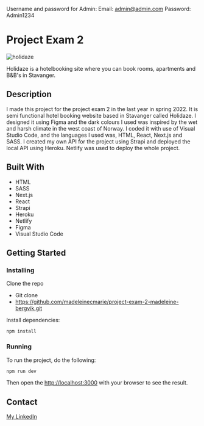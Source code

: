 Username and password for Admin:
Email: admin@admin.com
Password: Admin1234

# Project Exam 2

![holidaze](https://magical-mochi-ef492f.netlify.app/_next/image?url=%2Fimages%2Fholidaze.png&w=2048&q=75)

Holidaze is a hotelbooking site where you can book rooms, apartments and B&B's in Stavanger.  

## Description

I made this project for the project exam 2 in the last year in spring 2022. It is semi functional hotel booking website based in Stavanger called Holidaze. I designed it using Figma and the dark colours I used was inspired by the wet and harsh climate in the west coast of Norway. I coded it with use of Visual Studio Code, and the languages I used was, HTML, React, Next.js and SASS. I created my own API for the project using Strapi and deployed the local API using Heroku. Netlify was used to deploy the whole project. 

## Built With

- HTML
- SASS
- Next.js
- React
- Strapi
- Heroku
- Netlify
- Figma
- Visual Studio Code

## Getting Started

### Installing

Clone the repo
- Git clone
- https://github.com/madeleinecmarie/project-exam-2-madeleine-bergvik.git

Install dependencies:

```
npm install
```
### Running

To run the project, do the following: 

```bash
npm run dev
```

Then open the [http://localhost:3000](http://localhost:3000) with your browser to see the result.

## Contact

[My LinkedIn](https://www.linkedin.com/in/madeleine-bergvik-276b6b20a/)
